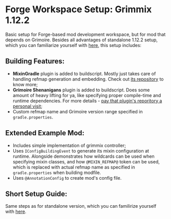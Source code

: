 # Forge Workspace Setup: Grimmix 1.12.2

Basic setup for Forge-based mod development workspace, but for mod that depends on Grimoire. Besides all advantages of standalone 1.12.2 setup, which you can familiarize yourself with [here](https://github.com/CrucibleMC/ForgeWorkspaceSetup#readme), this setup includes:

## Building Features:

- **MixinGradle** plugin is added to buildscript. Mostly just takes care of handling refmap generation and embedding. Check out [its repository](https://github.com/SpongePowered/MixinGradle) to know more;
- **Grimoire Shenanigans** plugin is added to buildscript. Does some amount of heavy lifting for ya, like specifying proper compile-time and runtime dependencies. For more details - [pay that plugin's reporitory a personal visit](https://github.com/CrucibleMC/Grimoire-Shenanigans#readme);
- Custom refmap name and Grimoire version range specified in `gradle.properties`.

## Extended Example Mod:

- Includes simple implementation of grimmix controller;
- Uses `IConfigBuildingEvent` to generate its mixin configuration at runtime. Alongside demonstrates how wildcards can be used when specifying mixin classes, and how `@MIXIN_REFMAP@` token can be used, which is replaced with actual refmap name as specified in `gradle.properties` when building modfile.
- Uses `@AnnotationConfig` to create mod's config file.

## Short Setup Guide:

Same steps as for standalone version, which you can familirize yourself with [here](https://github.com/CrucibleMC/ForgeWorkspaceSetup/tree/1.12.2-standalone#short-setup-guide).